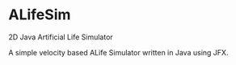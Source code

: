 # ALifeSim
2D Java Artificial Life Simulator

A simple velocity based ALife Simulator written in Java using JFX.
